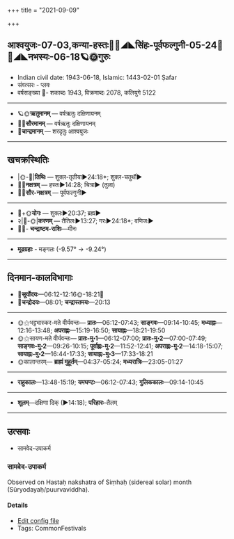 +++
title = "2021-09-09"

+++
## आश्वयुजः-07-03,कन्या-हस्तः🌛🌌◢◣सिंहः-पूर्वफल्गुनी-05-24🌌🌞◢◣नभस्यः-06-18🪐🌞गुरुः
- Indian civil date: 1943-06-18, Islamic: 1443-02-01 Ṣafar
- संवत्सरः - प्लवः
- वर्षसङ्ख्या 🌛- शकाब्दः 1943, विक्रमाब्दः 2078, कलियुगे 5122
___________________
- 🪐🌞**ऋतुमानम्** — वर्षऋतुः दक्षिणायनम्
- 🌌🌞**सौरमानम्** — वर्षऋतुः दक्षिणायनम्
- 🌛**चान्द्रमानम्** — शरदृतुः आश्वयुजः
___________________


## खचक्रस्थितिः
- |🌞-🌛|**तिथिः** — शुक्ल-तृतीया►24:18*; शुक्ल-चतुर्थी►  
- 🌌🌛**नक्षत्रम्** — हस्तः►14:28; चित्रा► (तुला)  
- 🌌🌞**सौर-नक्षत्रम्** — पूर्वफल्गुनी►  
___________________
- 🌛+🌞**योगः** — शुक्लः►20:37; ब्रह्म►  
- २|🌛-🌞|**करणम्** — तैतिलः►13:27; गरः►24:18*; वणिजः►  
- 🌌🌛- **चन्द्राष्टम-राशिः**—मीनः  
___________________
- **मूढग्रहाः** - मङ्गलः (-9.57° → -9.24°)
___________________


## दिनमान-कालविभागाः
- 🌅**सूर्योदयः**—06:12-12:16🌞️-18:21🌇  
- 🌛**चन्द्रोदयः**—08:01; **चन्द्रास्तमयः**—20:13  
___________________
- 🌞⚝भट्टभास्कर-मते वीर्यवन्तः— **प्रातः**—06:12-07:43; **साङ्गवः**—09:14-10:45; **मध्याह्नः**—12:16-13:48; **अपराह्णः**—15:19-16:50; **सायाह्नः**—18:21-19:50  
- 🌞⚝सायण-मते वीर्यवन्तः— **प्रातः-मु॰1**—06:12-07:00; **प्रातः-मु॰2**—07:00-07:49; **साङ्गवः-मु॰2**—09:26-10:15; **पूर्वाह्णः-मु॰2**—11:52-12:41; **अपराह्णः-मु॰2**—14:18-15:07; **सायाह्नः-मु॰2**—16:44-17:33; **सायाह्नः-मु॰3**—17:33-18:21  
- 🌞कालान्तरम्— **ब्राह्मं मुहूर्तम्**—04:37-05:24; **मध्यरात्रिः**—23:05-01:27  
___________________
- **राहुकालः**—13:48-15:19; **यमघण्टः**—06:12-07:43; **गुलिककालः**—09:14-10:45  
___________________
- **शूलम्**—दक्षिणा दिक् (►14:18); **परिहारः**–तैलम्  
___________________

## उत्सवाः
- सामवेद-उपाकर्म
### सामवेद-उपाकर्म

Observed on Hastaḥ nakshatra of Siṃhaḥ (sidereal solar) month (Sūryodayaḥ/puurvaviddha). 

#### Details
- [Edit config file](https://github.com/jyotisham/adyatithi/tree/master/gRhya/general/sidereal_solar_month/nakshatra/05/13/sAmavEda-upAkarma.toml)
- Tags: CommonFestivals


